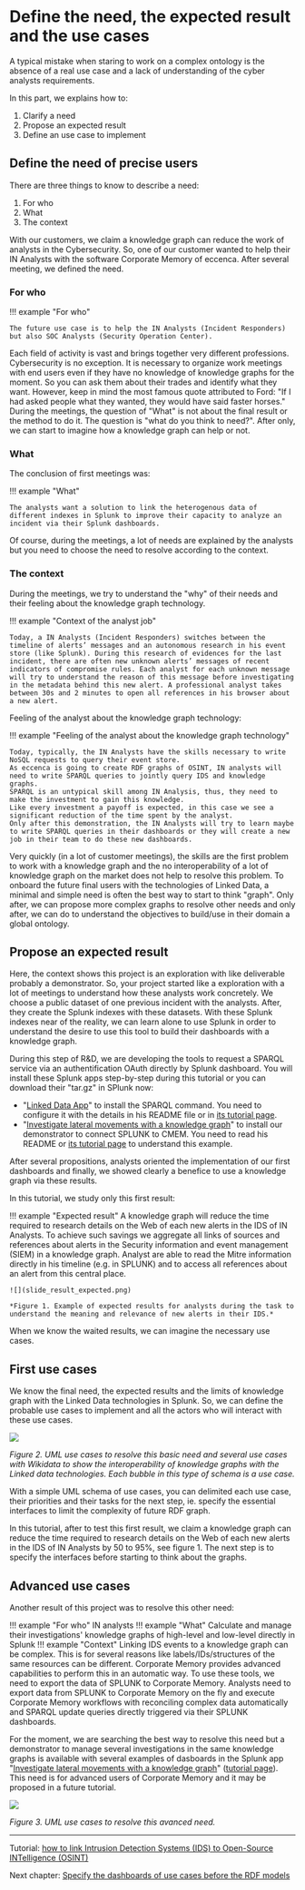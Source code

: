 # Define the need, the expected result and the use cases

A typical mistake when staring to work on a complex ontology is the absence of a real use case and a lack of understanding of the cyber analysts requirements.

In this part, we explains how to:

1. Clarify a need
2. Propose an expected result
3. Define an use case to implement

## Define the need of precise users

There are three things to know to describe a need:

1. For who
2. What
3. The context

With our customers, we claim a knowledge graph can reduce the work of analysts in the Cybersecurity. So, one of our customer wanted to help their IN Analysts with the software Corporate Memory of eccenca.
After several meeting, we defined the need.

### For who

!!! example "For who"

    The future use case is to help the IN Analysts (Incident Responders) but also SOC Analysts (Security Operation Center).

Each field of activity is vast and brings together very different professions. Cybersecurity is no exception. It is necessary to organize work meetings with end users even if they have no knowledge of knowledge graphs for the moment. So you can ask them about their trades and identify what they want. However, keep in mind the most famous quote attributed to Ford: "If I had asked people what they wanted, they would have said faster horses." During the meetings, the question of "What" is not about the final result or the method to do it. The question is "what do you think to need?". After only, we can start to imagine how a knowledge graph can help or not.

### What

The conclusion of first meetings was:

!!! example "What"

    The analysts want a solution to link the heterogenous data of different indexes in Splunk to improve their capacity to analyze an incident via their Splunk dashboards.

Of course, during the meetings, a lot of needs are explained by the analysts but you need to choose the need to resolve according to the context.

### The context

During the meetings, we try to understand the "why" of their needs and their feeling about the knowledge graph technology.

!!! example "Context of the analyst job"

    Today, a IN Analysts (Incident Responders) switches between the timeline of alerts’ messages and an autonomous research in his event store (like Splunk). During this research of evidences for the last incident, there are often new unknown alerts’ messages of recent indicators of compromise rules. Each analyst for each unknown message will try to understand the reason of this message before investigating in the metadata behind this new alert. A professional analyst takes between 30s and 2 minutes to open all references in his browser about a new alert.

Feeling of the analyst about the knowledge graph technology:

!!! example "Feeling of the analyst about the knowledge graph technology"

    Today, typically, the IN Analysts have the skills necessary to write NoSQL requests to query their event store.
    As eccenca is going to create RDF graphs of OSINT, IN analysts will need to write SPARQL queries to jointly query IDS and knowledge graphs.
    SPARQL is an untypical skill among IN Analysis, thus, they need to make the investment to gain this knowledge.
    Like every investment a payoff is expected, in this case we see a significant reduction of the time spent by the analyst.
    Only after this demonstration, the IN Analysts will try to learn maybe to write SPARQL queries in their dashboards or they will create a new job in their team to do these new dashboards.

Very quickly (in a lot of customer meetings), the skills are the first problem to work with a knowledge graph and the no interoperability of a lot of knowledge graph on the market does not help to resolve this problem. To onboard the future final users with the technologies of Linked Data, a minimal and simple need is often the best way to start to think "graph". Only after, we can propose more complex graphs to resolve other needs and only after, we can do to understand the objectives to build/use in their domain a global ontology.

## Propose an expected result

Here, the context shows this project is an exploration with like deliverable probably a demonstrator. So, your project started like a exploration with a lot of meetings to understand how these analysts work concretely. We choose a public dataset of one previous incident with the analysts. After, they create the Splunk indexes with these datasets. With these Splunk indexes near of the reality, we can learn alone to use Splunk in order to understand the desire to use this tool to build their dashboards with a knowledge graph.

During this step of R&D, we are developing the tools to request a SPARQL service via an authentification OAuth directly by Splunk dashboard. You will install these Splunk apps step-by-step during this tutorial or you can download their "tar.gz" in SPlunk now:

- "[Linked Data App](../link-IDS-event-to-KG/eccenca_commands.tar.gz)" to install the SPARQL command. You need to configure it with the details in his README file or in [its tutorial page](../link-IDS-event-to-KG/index.md).
- "[Investigate lateral movements with a knowledge graph](../link-IDS-event-to-KG-via-cmem/eccenca_poc_investigate.tar.gz)" to install our demonstrator to connect SPLUNK to CMEM. You need to read his README or [its tutorial page](../link-IDS-event-to-KG/index.md) to understand this example.

After several propositions, analysts oriented the implementation of our first dashboards and finally, we showed clearly a benefice to use a knowledge graph via these results.

In this tutorial, we study only this first result:

!!! example "Expected result"
    A knowledge graph will reduce the time required to research details on the Web of each new alerts in the IDS of IN Analysts.
    To achieve such savings we aggregate all links of sources and references about alerts in the Security information and event management (SIEM) in a knowledge graph.
    Analyst are able to read the Mitre information directly in his timeline (e.g. in SPLUNK) and to access all references about an alert from this central place.

    ![](slide_result_expected.png)

    *Figure 1. Example of expected results for analysts during the task to understand the meaning and relevance of new alerts in their IDS.*

When we know the waited results, we can imagine the necessary use cases.

## First use cases

We know the final need, the expected results and the limits of knowledge graph with the Linked Data technologies in Splunk. So, we can define the probable use cases to implement and all the actors who will interact with these use cases.

![](basic_use_cases.png)

*Figure 2. UML use cases to resolve this basic need and several use cases with Wikidata to show the interoperability of knowledge graphs with the Linked data technologies. Each bubble in this type of schema is a use case.*

With a simple UML schema of use cases, you can delimited each use case, their priorities and their tasks for the next step, ie. specify the essential interfaces to limit the complexity of future RDF graph.

In this tutorial, after to test this first result, we claim a knowledge graph can reduce the time required to research details on the Web of each new alerts in the IDS of IN Analysts by 50 to 95%, see figure 1. The next step is to specify the interfaces before starting to think about the graphs.

## Advanced use cases

Another result of this project was to resolve this other need:

!!! example "For who"
    IN analysts
!!! example "What"
    Calculate and manage their investigations' knowledge graphs of high-level and low-level directly in Splunk
!!! example "Context"
    Linking IDS events to a knowledge graph can be complex.
    This is for several reasons like labels/IDs/structures of the same resources can be different.
    Corporate Memory provides advanced capabilities to perform this in an automatic way.
    To use these tools, we need to export the data of SPLUNK to Corporate Memory.
    Analysts need to export data from SPLUNK to Corporate Memory on the fly and execute Corporate Memory workflows with reconciling complex data automatically and SPARQL update queries directly triggered via their SPLUNK dashboards.

 For the moment, we are searching the best way to resolve this need but a demonstrator to manage several investigations in the same knowledge graphs is available with several examples of dasboards in the Splunk app "[Investigate lateral movements with a knowledge graph](../link-IDS-event-to-KG-via-cmem/eccenca_poc_investigate.tar.gz)" ([tutorial page](../link-IDS-event-to-KG/index.md)). This need is for advanced users of Corporate Memory and it may be proposed in a future tutorial.

![](advanced_use_cases.png)

*Figure 3. UML use cases to resolve this avanced need.*

---

Tutorial: [how to link Intrusion Detection Systems (IDS) to Open-Source INTelligence (OSINT)](../index.md)

Next chapter: [Specify the dashboards of use cases before the RDF models](../define-the-interfaces/index.md)

